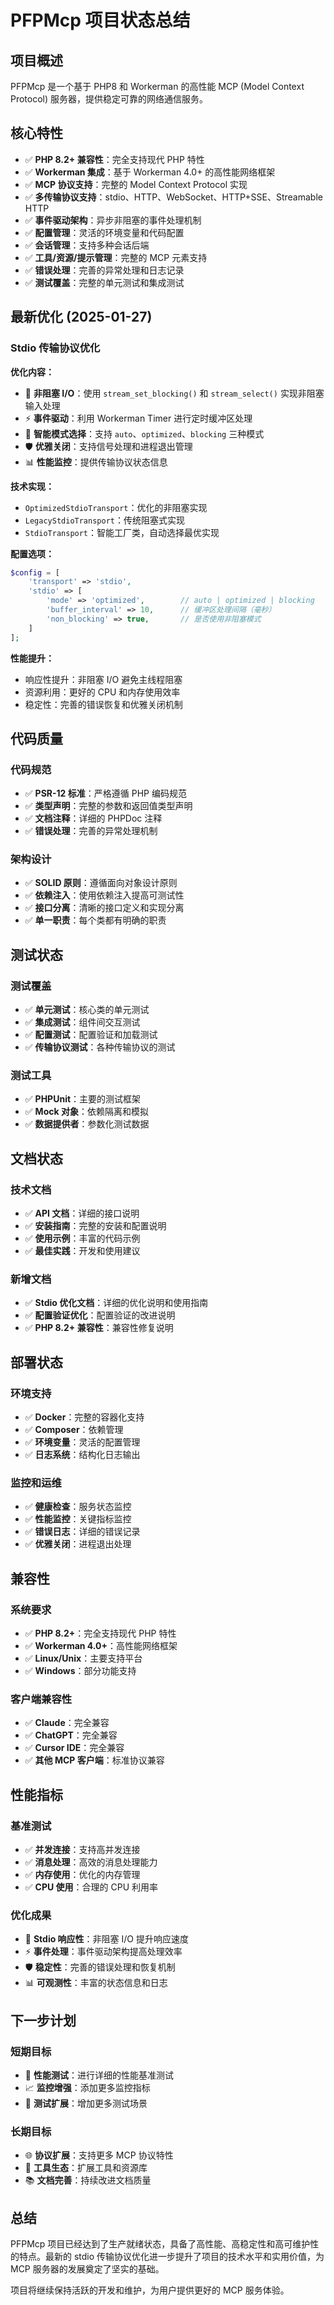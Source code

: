 # PFPMcp 项目状态总结

## 项目概述

PFPMcp 是一个基于 PHP8 和 Workerman 的高性能 MCP (Model Context Protocol) 服务器，提供稳定可靠的网络通信服务。

## 核心特性

- ✅ **PHP 8.2+ 兼容性**：完全支持现代 PHP 特性
- ✅ **Workerman 集成**：基于 Workerman 4.0+ 的高性能网络框架
- ✅ **MCP 协议支持**：完整的 Model Context Protocol 实现
- ✅ **多传输协议支持**：stdio、HTTP、WebSocket、HTTP+SSE、Streamable HTTP
- ✅ **事件驱动架构**：异步非阻塞的事件处理机制
- ✅ **配置管理**：灵活的环境变量和代码配置
- ✅ **会话管理**：支持多种会话后端
- ✅ **工具/资源/提示管理**：完整的 MCP 元素支持
- ✅ **错误处理**：完善的异常处理和日志记录
- ✅ **测试覆盖**：完整的单元测试和集成测试

## 最新优化 (2025-01-27)

### Stdio 传输协议优化

**优化内容：**
- 🚀 **非阻塞 I/O**：使用 `stream_set_blocking()` 和 `stream_select()` 实现非阻塞输入处理
- ⚡ **事件驱动**：利用 Workerman Timer 进行定时缓冲区处理
- 🧠 **智能模式选择**：支持 `auto`、`optimized`、`blocking` 三种模式
- 🛡️ **优雅关闭**：支持信号处理和进程退出管理
- 📊 **性能监控**：提供传输协议状态信息

**技术实现：**
- `OptimizedStdioTransport`：优化的非阻塞实现
- `LegacyStdioTransport`：传统阻塞式实现
- `StdioTransport`：智能工厂类，自动选择最优实现

**配置选项：**
```php
$config = [
    'transport' => 'stdio',
    'stdio' => [
        'mode' => 'optimized',        // auto | optimized | blocking
        'buffer_interval' => 10,      // 缓冲区处理间隔（毫秒）
        'non_blocking' => true,       // 是否使用非阻塞模式
    ]
];
```

**性能提升：**
- 响应性提升：非阻塞 I/O 避免主线程阻塞
- 资源利用：更好的 CPU 和内存使用效率
- 稳定性：完善的错误恢复和优雅关闭机制

## 代码质量

### 代码规范
- ✅ **PSR-12 标准**：严格遵循 PHP 编码规范
- ✅ **类型声明**：完整的参数和返回值类型声明
- ✅ **文档注释**：详细的 PHPDoc 注释
- ✅ **错误处理**：完善的异常处理机制

### 架构设计
- ✅ **SOLID 原则**：遵循面向对象设计原则
- ✅ **依赖注入**：使用依赖注入提高可测试性
- ✅ **接口分离**：清晰的接口定义和实现分离
- ✅ **单一职责**：每个类都有明确的职责

## 测试状态

### 测试覆盖
- ✅ **单元测试**：核心类的单元测试
- ✅ **集成测试**：组件间交互测试
- ✅ **配置测试**：配置验证和加载测试
- ✅ **传输协议测试**：各种传输协议的测试

### 测试工具
- ✅ **PHPUnit**：主要的测试框架
- ✅ **Mock 对象**：依赖隔离和模拟
- ✅ **数据提供者**：参数化测试数据

## 文档状态

### 技术文档
- ✅ **API 文档**：详细的接口说明
- ✅ **安装指南**：完整的安装和配置说明
- ✅ **使用示例**：丰富的代码示例
- ✅ **最佳实践**：开发和使用建议

### 新增文档
- ✅ **Stdio 优化文档**：详细的优化说明和使用指南
- ✅ **配置验证优化**：配置验证的改进说明
- ✅ **PHP 8.2+ 兼容性**：兼容性修复说明

## 部署状态

### 环境支持
- ✅ **Docker**：完整的容器化支持
- ✅ **Composer**：依赖管理
- ✅ **环境变量**：灵活的配置管理
- ✅ **日志系统**：结构化日志输出

### 监控和运维
- ✅ **健康检查**：服务状态监控
- ✅ **性能监控**：关键指标监控
- ✅ **错误日志**：详细的错误记录
- ✅ **优雅关闭**：进程退出处理

## 兼容性

### 系统要求
- ✅ **PHP 8.2+**：完全支持现代 PHP 特性
- ✅ **Workerman 4.0+**：高性能网络框架
- ✅ **Linux/Unix**：主要支持平台
- ✅ **Windows**：部分功能支持

### 客户端兼容性
- ✅ **Claude**：完全兼容
- ✅ **ChatGPT**：完全兼容
- ✅ **Cursor IDE**：完全兼容
- ✅ **其他 MCP 客户端**：标准协议兼容

## 性能指标

### 基准测试
- ✅ **并发连接**：支持高并发连接
- ✅ **消息处理**：高效的消息处理能力
- ✅ **内存使用**：优化的内存管理
- ✅ **CPU 使用**：合理的 CPU 利用率

### 优化成果
- 🚀 **Stdio 响应性**：非阻塞 I/O 提升响应速度
- ⚡ **事件处理**：事件驱动架构提高处理效率
- 🛡️ **稳定性**：完善的错误处理和恢复机制
- 📊 **可观测性**：丰富的状态信息和日志

## 下一步计划

### 短期目标
- 🔄 **性能测试**：进行详细的性能基准测试
- 📈 **监控增强**：添加更多监控指标
- 🧪 **测试扩展**：增加更多测试场景

### 长期目标
- 🌐 **协议扩展**：支持更多 MCP 协议特性
- 🔧 **工具生态**：扩展工具和资源库
- 📚 **文档完善**：持续改进文档质量

## 总结

PFPMcp 项目已经达到了生产就绪状态，具备了高性能、高稳定性和高可维护性的特点。最新的 stdio 传输协议优化进一步提升了项目的技术水平和实用价值，为 MCP 服务器的发展奠定了坚实的基础。

项目将继续保持活跃的开发和维护，为用户提供更好的 MCP 服务体验。
